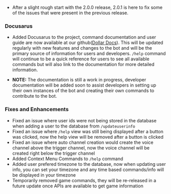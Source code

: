 - After a slight rough start with the 2.0.0 release, 2.0.1 is here to fix some of the issues that were present in the previous release. 

### Docusarus

- Added Docusarus to the project, command documentation and user guide are now available at our github([Dollar Docs](https://aaronrai24.github.io/DollarDiscordBot/)). This will be updated regularly with new features and changes to the bot and will be the primary source of information for users and developers. `/help` command will continue to be a quick reference for users to see all available commands but will also link to the documentation for more detailed information.

- **NOTE:** The documentation is still a work in progress, developer documentation will be added soon to assist developers in setting up their own instances of the bot and creating their own commands to contribute to the bot.

### Fixes and Enhancements

- Fixed an issue where user ids were not being stored in the database when adding a user to the database from `/updateuserinfo`
- Fixed an issue where `/help` view was still being displayed after a button was clicked, now the help view will be removed after a button is clicked
- Fixed an issue where auto channel creation would create the voice channel above the trigger channel, now the voice channel will be created right below the trigger channel
- Added Context Menu Commands to `/help` command
- Added user prefered timezone to the database, now when updating user info, you can set your timezone and any time based commands/info will be displayed in your timezone
- Temporarily removed game commands, they will be re-released in a future update once APIs are available to get game information
